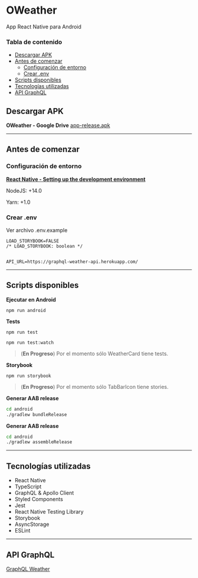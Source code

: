 # OWeather

App React Native para Android

### Tabla de contenido
- [Descargar APK](#descargar-apk)
- [Antes de comenzar](#antes-de-comenzar)
  - [Configuración de entorno](#configuración-de-entorno)
  - [Crear .env](#crear-env)
- [Scripts disponibles](#scripts-disponibles)
- [Tecnologías utilizadas](#tecnologías-utilizadas)
- [API GraphQL](#api-graphql)

## Descargar APK
**OWeather - Google Drive**
[app-release.apk](https://drive.google.com/file/d/1cNFdNbOlaZzgbZwUrPx2T9GuuAObmfKh/view?usp=sharing)
***

## Antes de comenzar

### Configuración de entorno

[**React Native - Setting up the development environment**](https://reactnative.dev/docs/environment-setup)

NodeJS: +14.0

Yarn: +1.0

### Crear .env
Ver archivo .env.example

```
LOAD_STORYBOOK=FALSE
/* LOAD_STORYBOOK: boolean */


API_URL=https://graphql-weather-api.herokuapp.com/
```
***

## Scripts disponibles

**Ejecutar en Android**

`npm run android`

**Tests**

`npm run test`

`npm run test:watch`

> (**En Progreso**) Por el momento sólo WeatherCard tiene tests.


**Storybook**

`npm run storybook`

> (**En Progreso**) Por el momento sólo TabBarIcon tiene stories.

**Generar AAB release**

```bash
cd android
./gradlew bundleRelease
```

**Generar AAB release**

```bash
cd android
./gradlew assembleRelease
```

***

## Tecnologías utilizadas
* React Native
* TypeScript
* GraphQL & Apollo Client
* Styled Components
* Jest
* React Native Testing Library
* Storybook
* AsyncStorage
* ESLint
***

## API GraphQL
[GraphQL Weather](https://graphql-weather-api.herokuapp.com/)